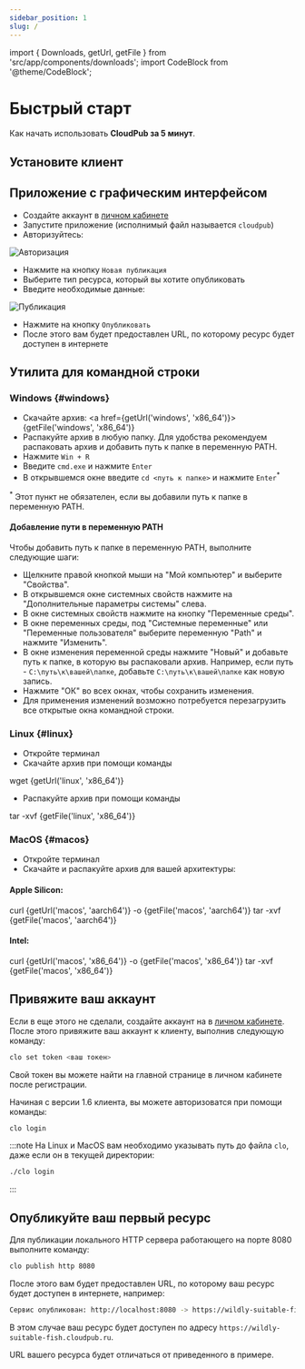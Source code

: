 ```yaml
---
sidebar_position: 1
slug: /
---
```


import { Downloads, getUrl, getFile } from 'src/app/components/downloads';
import CodeBlock from '@theme/CodeBlock';

# Быстрый старт

Как начать использовать **CloudPub за 5 минут**.

## Установите клиент

<Downloads />

## Приложение с графическим интерфейсом

 - Создайте аккаунт в [личном кабинете](https://cloudpub.ru/dashboard)
 - Запустите приложение (исполнимый файл называется `cloudpub`)
 - Авторизуйтесь:

![Авторизация](/img/login-form.png)

 - Нажмите на кнопку `Новая публикация`
 - Выберите тип ресурса, который вы хотите опубликовать
 - Введите необходимые данные:

![Публикация](/img/publication.png)

 - Нажмите на кнопку `Опубликовать`
 - После этого вам будет предоставлен URL, по которому ресурс будет доступен в интернете

## Утилита для командной строки

### Windows {#windows}

 - Скачайте архив: <a href={getUrl('windows', 'x86_64')}>{getFile('windows', 'x86_64')}</a>
 - Распакуйте архив в любую папку. Для удобства рекомендуем распаковать архив и добавить путь к папке в переменную PATH.
 - Нажмите `Win + R`
 - Введите `cmd.exe` и нажмите `Enter`
 - В открывшемся окне введите `cd <путь к папке>` и нажмите `Enter`<sup>*</sup>

 <sup>*</sup> Этот пункт не обязателен, если вы добавили путь к папке в переменную PATH.

#### Добавление пути в переменную PATH

Чтобы добавить путь к папке в переменную PATH, выполните следующие шаги:

 - Щелкните правой кнопкой мыши на "Мой компьютер" и выберите "Свойства".
 - В открывшемся окне системных свойств нажмите на "Дополнительные параметры системы" слева.
 - В окне системных свойств нажмите на кнопку "Переменные среды".
 - В окне переменных среды, под "Системные переменные" или "Переменные пользователя" выберите переменную "Path" и нажмите "Изменить".
 - В окне изменения переменной среды нажмите "Новый" и добавьте путь к папке, в которую вы распаковали архив. Например, если путь - `C:\путь\к\вашей\папке`, добавьте `C:\путь\к\вашей\папке` как новую запись.
 - Нажмите "ОК" во всех окнах, чтобы сохранить изменения.
 - Для применения изменений возможно потребуется перезагрузить все открытые окна командной строки.

### Linux {#linux}

 - Откройте терминал
 - Скачайте архив при помощи команды

<CodeBlock>wget {getUrl('linux', 'x86_64')}</CodeBlock>

 - Распакуйте архив при помощи команды

<CodeBlock>tar -xvf {getFile('linux', 'x86_64')}</CodeBlock>

### MacOS {#macos}

 - Откройте терминал
 - Скачайте и распакуйте архив для вашей архитектуры:

#### Apple Silicon:

<CodeBlock>curl {getUrl('macos', 'aarch64')} -o {getFile('macos', 'aarch64')}
tar -xvf {getFile('macos', 'aarch64')}</CodeBlock>

#### Intel:

<CodeBlock>curl {getUrl('macos', 'x86_64')} -o {getFile('macos', 'x86_64')}
tar -xvf {getFile('macos', 'x86_64')}</CodeBlock>


## Привяжите ваш аккаунт

Если в еще этого не сделали, создайте аккаунт на в [личном кабинете](https://cloudpub.ru/dashboard). После этого привяжите ваш аккаунт к клиенту, выполнив следующую команду:

```bash
clo set token <ваш токен>
```

Свой токен вы можете найти на главной странице в личном кабинете после регистрации.

Начиная с версии 1.6 клиента, вы можете авторизоватся при помощи команды:

```bash
clo login
```

:::note
На Linux и MacOS вам необходимо указывать путь до файла `clo`, даже если он в текущей директории:

```bash
./clo login
```
:::

## Опубликуйте ваш первый ресурс

Для публикации локального HTTP сервера работающего на порте 8080 выполните команду:

```bash
clo publish http 8080
```

После этого вам будет предоставлен URL, по которому ваш ресурс будет доступен в интернете, например:

```bash
Сервис опубликован: http://localhost:8080 -> https://wildly-suitable-fish.cloudpub.ru
```

В этом случае ваш ресурс будет доступен по адресу `https://wildly-suitable-fish.cloudpub.ru`.

URL вашего ресурса будет отличаться от приведенного в примере.
